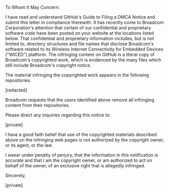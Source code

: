 To Whom It May Concern:

I have read and understand GitHub's Guide to Filing a DMCA Notice and submit this letter in compliance therewith. It has recently come to Broadcom Corporation's attention that certain of our confidential and proprietary software code have been posted on your website at the locations listed below. That confidential and proprietary information includes, but is not limited to, directory structures and file names that disclose Broadcom's software related to its Wireless Internet Connectivity for Embedded Devices ("WICED") platform. The infringing content on GitHub is a literal copy of Broadcom's copyrighted work, which is evidenced by the many files which still include Broadcom's copyright notice.

The material infringing the copyrighted work appears in the following repositories.

[redacted]

Broadcom requests that the users identified above remove all infringing content from their repositories.

Please direct any inquiries regarding this notice to:

[private]

I have a good faith belief that use of the copyrighted materials described above on the infringing web pages is not authorized by the copyright owner, or its agent, or the law.

I swear under penalty of perjury, that the information in this notification is accurate and that I am the copyright owner, or am authorized to act on behalf of the owner, of an exclusive right that is allegedly infringed.

Sincerely,

[private]
